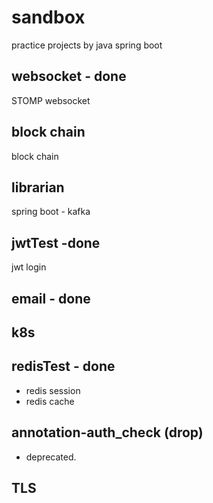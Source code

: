 # sandbox
practice projects by java spring boot

## websocket - done
STOMP websocket

## block chain
block chain 

## librarian
spring boot - kafka

## jwtTest -done
jwt login

## email - done

## k8s

## redisTest - done
- redis session
- redis cache

## annotation-auth_check (drop)
- deprecated.

## TLS